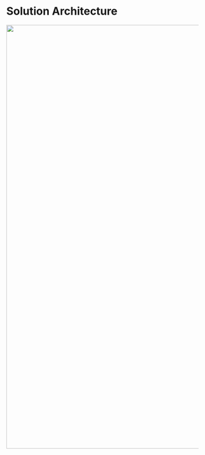# Solution Architecture

<img align="center" width="1110" src="/docs/Future State Solution Architecture.drawio (3)">
